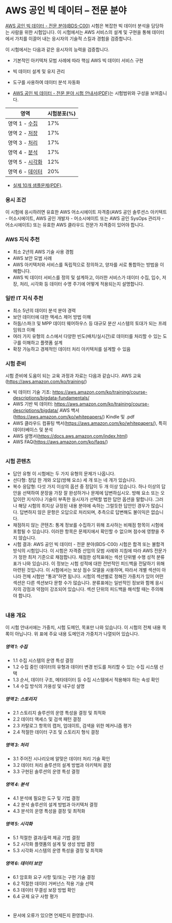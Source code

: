 # AWS 공인 빅 데이터 – 전문 분야

 [AWS 공인 빅 데이터 - 전문 분야(BDS-C00)](https://aws.amazon.com/certification/certified-big-data-specialty/) 시험은 복잡한 빅 데이터 분석을 담당하는 사람을 위한 시험입니다. 이 시험에서는 AWS 서비스의 설계 및 구현을 통해 데이터에서 가치를 이끌어 내는 응시자의 기술적 스킬과 경험을 검증합니다.

이 시험에서는 다음과 같은 응시자의 능력을 검증합니다.

* 기본적인 아키텍처 모범 사례에 따라 핵심 AWS 빅 데이터 서비스 구현
* 빅 데이터 설계 및 유지 관리
* 도구를 사용하여 데이터 분석 자동화

* [AWS 공인 빅 데이터 - 전문 분야 시험 안내서(PDF)](https://d1.awsstatic.com/training-and-certification/docs-bigdata-spec/AWS%20Certified%20Big%20Data%20-%20Specialty_Exam%20Guide_v1.2_FINAL_KOR.pdf)는 시험범위와 구성을 보여줍니다.

영역 | 시험분포(%)
-------|-------------------
영역 1 - [수집](Domain_1_-_Collection/README.md) | 17%
영역 2 - [저장](Domain_2_-_Storage/README.md) | 17%
영역 3 - [처리](Domain_3_-_Processing/README.md) | 17%
영역 4 - [분석](Domain_4_-_Analysis/README.md) | 17%
영역 5 - [시각화](Domain_5_-_Visualization/README.md) | 12%
영역 6 - [데이터 ](Domain_6_-_Security/README.md) | 20%

* [실제 10개 샘플문제(PDF)](https://d0.awsstatic.com/training-and-certification/docs-bigdata-spec/AWS_Certified_Big_Data_Specialty_SampleExam.pdf).


### 응시 조건 
 이 시험에 응시하려면 유효한 AWS 어소시에이트 자격증(AWS 공인 솔루션스 아키텍트 - 어소시에이트,
AWS 공인 개발자 - 어소시에이트 또는 AWS 공인 SysOps 관리자 - 어소시에이트) 또는 유효한 AWS
클라우드 전문가 자격증이 있어야 합니다.

### AWS 지식 추천 
* 최소 2년의 AWS 기술 사용 경험
* AWS 보안 모범 사례
* AWS 아키텍처와 서비스를 독립적으로 정의하고, 양자를 서로 통합하는 방법을 이해합니다.
* AWS 빅 데이터 서비스를 정의 및 설계하고, 이러한 서비스가 데이터 수집, 입수, 저장, 처리, 시각화 등 데이터 수명 주기에 어떻게 적용되는지 설명합니다.

### 일반 IT 지식 추천
* 최소 5년의 데이터 분석 분야 경력
* 보안 데이터에 대한 액세스 제어 방법 이해
* 하둡/스파크 및 MPP 데이터 웨어하우스 등 대규모 분산 시스템의 토대가 되는 프레임워크 이해
* 여러 가지 유형의 소스에서 다양한 빈도(배치/실시간)로 데이터를 처리할 수 있는 도구를 이해하고 플랫폼 설계
* 확장 가능하고 경제적인 데이터 처리 아키텍처를 설계할 수 있음

### 시험 준비
시험 준비에 도움이 되는 교육 과정과 자료는 다음과 같습니다.
AWS 교육(https://aws.amazon.com/ko/training/)
* 빅 데이터 기술 기초: https://aws.amazon.com/ko/training/course-descriptions/bigdata-fundamentals/
* AWS 기반 빅 데이터: https://aws.amazon.com/ko/training/course-descriptions/bigdata/
AWS 백서(https://aws.amazon.com/ko/whitepapers/) Kindle 및 .pdf
* AWS 클라우드 컴퓨팅 백서(https://aws.amazon.com/ko/whitepapers/), 특히 데이터베이스 및 분석
* AWS 설명서(https://docs.aws.amazon.com/index.html)
* AWS FAQ(https://aws.amazon.com/ko/faqs/)

#

### 시험 콘텐츠
* 답안 유형
이 시험에는 두 가지 유형의 문제가 나옵니다. 
 * 선다형: 정답 한 개와 오답(방해 요소) 세 개 또는 네 개가 있습니다.
 * 복수 응답형: 다섯 가지 이상의 옵션 중 정답이 두 개 이상 있습니다.
하나 이상의 답안을 선택하여 문장을 가장 잘 완성하거나 문제에 답변하십시오. 방해 요소 또는 오답이란
지식이나 기술이 부족한 응시자가 선택할 법한 답안 옵션을 말합니다. 그러나 해당 시험의 취지상 규정된
내용 분야에 속하는 그럴듯한 답안인 경우가 많습니다.
답변하지 않은 문항은 오답으로 처리되며, 추측으로 답변해도 불이익은 없습니다. 
* 채점하지 않는 콘텐츠: 통계 정보를 수집하기 위해 조사하는 비채점 항목이 시험에 포함될 수 있습니다. 이러한 항목은
문제지에서 확인할 수 없으며 점수에 영향을 주지 않습니다. 
* 시험 결과: AWS 공인 빅 데이터 - 전문 분야(BDS-C00) 시험은 합격 또는 불합격 방식의 시험입니다. 이 시험은 자격증
산업의 모범 사례와 지침에 따라 AWS 전문가가 정한 최저 기준으로 채점합니다. 채점한 성적표에는 섹션 단위별 수행 성적 분류표가 나와 있습니다. 이 정보는 시험 성적에 대한 전반적인 피드백을 전달하기 위해 마련된 것입니다. 이 시험에서는 보상 점수 모델을 사용하며, 따라서 개별 섹션이 아니라 전체 시험만 "통과"하면 됩니다. 시험의 섹션별로 정해진 가중치가 있어 어떤 섹션은 다른 섹션보다 문항 수가 많습니다. 분류표에는 일반적인 정보와 함께 응시자의 강점과 약점이 강조되어 있습니다. 섹션
단위의 피드백을 해석할 때는 주의해야 합니다.

#

### 내용 개요 
이 시험 안내서에는 가중치, 시험 도메인, 목표만 나와 있습니다. 이 시험의 전체 내용 목록이 아닙니다. 위 표에 주요 내용 도메인과 가중치가 나열되어 있습니다.

##### 영역 1: 수집
* 1.1 수집 시스템의 운영 특성 결정
* 1.2 수집 중인 데이터의 유형과 데이터 변경 빈도를 처리할 수 있는 수집 시스템 선택
* 1.3 순서, 데이터 구조, 메타데이터 등 수집 시스템에서 적용해야 하는 속성 확인
* 1.4 수집 방식의 가용성 및 내구성 설명

##### 영역 2: 스토리지
 * 2.1 스토리지 솔루션의 운영 특성을 결정 및 최적화
* 2.2 데이터 액세스 및 검색 패턴 결정
* 2.3 카탈로그 항목의 캡처, 업데이트, 검색을 위한 메커니즘 평가
* 2.4 적절한 데이터 구조 및 스토리지 형식 결정

##### 영역 3: 처리
* 3.1 주어진 시나리오에 알맞은 데이터 처리 기술 확인
* 3.2 데이터 처리 솔루션의 설계 방법과 아키텍처 결정
* 3.3 구현된 솔루션의 운영 특성 결정

##### 영역 4: 분석
* 4.1 분석에 필요한 도구 및 기법 결정
* 4.2 분석 솔루션의 설계 방법과 아키텍처 결정
* 4.3 분석의 운영 특성을 결정 및 최적화

##### 영역 5: 시각화
* 5.1 적절한 결과/출력 제공 기법 결정
* 5.2 시각화 플랫폼의 설계 및 생성 방법 결정
* 5.3 시각화 시스템의 운영 특성을 결정 및 최적화

##### 영역 6: 데이터 보안
* 6.1 암호화 요구 사항 및/또는 구현 기술 결정
* 6.2 적절한 데이터 거버넌스 적용 기술 선택
* 6.3 데이터 무결성 보장 방법 확인
* 6.4 규제 요구 사항 평가

#

* 문서에 오류가 있으면 언제든지 환영합니다.
